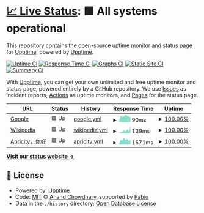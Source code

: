 # [📈 Live Status](https://demo.upptime.js.org): <!--live status--> **🟩 All systems operational**

This repository contains the open-source uptime monitor and status page for [Upptime](https://upptime.js.org), powered by [Upptime](https://github.com/upptime/upptime).

[![Uptime CI](https://github.com/COCONUTYA1/upptime/workflows/Uptime%20CI/badge.svg)](https://github.com/COCONUTYA1/upptime/actions?query=workflow%3A%22Uptime+CI%22)
[![Response Time CI](https://github.com/COCONUTYA1/upptime/workflows/Response%20Time%20CI/badge.svg)](https://github.com/COCONUTYA1/upptime/actions?query=workflow%3A%22Response+Time+CI%22)
[![Graphs CI](https://github.com/COCONUTYA1/upptime/workflows/Graphs%20CI/badge.svg)](https://github.com/COCONUTYA1/upptime/actions?query=workflow%3A%22Graphs+CI%22)
[![Static Site CI](https://github.com/COCONUTYA1/upptime/workflows/Static%20Site%20CI/badge.svg)](https://github.com/COCONUTYA1/upptime/actions?query=workflow%3A%22Static+Site+CI%22)
[![Summary CI](https://github.com/COCONUTYA1/upptime/workflows/Summary%20CI/badge.svg)](https://github.com/COCONUTYA1/upptime/actions?query=workflow%3A%22Summary+CI%22)

With [Upptime](https://upptime.js.org), you can get your own unlimited and free uptime monitor and status page, powered entirely by a GitHub repository. We use [Issues](https://github.com/upptime/upptime/issues) as incident reports, [Actions](https://github.com/COCONUTYA1/upptime/actions) as uptime monitors, and [Pages](https://demo.upptime.js.org) for the status page.

<!--start: status pages-->
<!-- This summary is generated by Upptime (https://github.com/upptime/upptime) -->
<!-- Do not edit this manually, your changes will be overwritten -->
<!-- prettier-ignore -->
| URL | Status | History | Response Time | Uptime |
| --- | ------ | ------- | ------------- | ------ |
| <img alt="" src="https://icons.duckduckgo.com/ip3/www.google.com.ico" height="13"> [Google](https://www.google.com) | 🟩 Up | [google.yml](https://github.com/COCONUTYA1/upptime/commits/HEAD/history/google.yml) | <details><summary><img alt="Response time graph" src="./graphs/google/response-time-week.png" height="20"> 90ms</summary><br><a href="https://demo.upptime.js.org/history/google"><img alt="Response time 119" src="https://img.shields.io/endpoint?url=https%3A%2F%2Fraw.githubusercontent.com%2FCOCONUTYA1%2Fupptime%2FHEAD%2Fapi%2Fgoogle%2Fresponse-time.json"></a><br><a href="https://demo.upptime.js.org/history/google"><img alt="24-hour response time 77" src="https://img.shields.io/endpoint?url=https%3A%2F%2Fraw.githubusercontent.com%2FCOCONUTYA1%2Fupptime%2FHEAD%2Fapi%2Fgoogle%2Fresponse-time-day.json"></a><br><a href="https://demo.upptime.js.org/history/google"><img alt="7-day response time 90" src="https://img.shields.io/endpoint?url=https%3A%2F%2Fraw.githubusercontent.com%2FCOCONUTYA1%2Fupptime%2FHEAD%2Fapi%2Fgoogle%2Fresponse-time-week.json"></a><br><a href="https://demo.upptime.js.org/history/google"><img alt="30-day response time 149" src="https://img.shields.io/endpoint?url=https%3A%2F%2Fraw.githubusercontent.com%2FCOCONUTYA1%2Fupptime%2FHEAD%2Fapi%2Fgoogle%2Fresponse-time-month.json"></a><br><a href="https://demo.upptime.js.org/history/google"><img alt="1-year response time 119" src="https://img.shields.io/endpoint?url=https%3A%2F%2Fraw.githubusercontent.com%2FCOCONUTYA1%2Fupptime%2FHEAD%2Fapi%2Fgoogle%2Fresponse-time-year.json"></a></details> | <details><summary><a href="https://demo.upptime.js.org/history/google">100.00%</a></summary><a href="https://demo.upptime.js.org/history/google"><img alt="All-time uptime 100.00%" src="https://img.shields.io/endpoint?url=https%3A%2F%2Fraw.githubusercontent.com%2FCOCONUTYA1%2Fupptime%2FHEAD%2Fapi%2Fgoogle%2Fuptime.json"></a><br><a href="https://demo.upptime.js.org/history/google"><img alt="24-hour uptime 100.00%" src="https://img.shields.io/endpoint?url=https%3A%2F%2Fraw.githubusercontent.com%2FCOCONUTYA1%2Fupptime%2FHEAD%2Fapi%2Fgoogle%2Fuptime-day.json"></a><br><a href="https://demo.upptime.js.org/history/google"><img alt="7-day uptime 100.00%" src="https://img.shields.io/endpoint?url=https%3A%2F%2Fraw.githubusercontent.com%2FCOCONUTYA1%2Fupptime%2FHEAD%2Fapi%2Fgoogle%2Fuptime-week.json"></a><br><a href="https://demo.upptime.js.org/history/google"><img alt="30-day uptime 100.00%" src="https://img.shields.io/endpoint?url=https%3A%2F%2Fraw.githubusercontent.com%2FCOCONUTYA1%2Fupptime%2FHEAD%2Fapi%2Fgoogle%2Fuptime-month.json"></a><br><a href="https://demo.upptime.js.org/history/google"><img alt="1-year uptime 100.00%" src="https://img.shields.io/endpoint?url=https%3A%2F%2Fraw.githubusercontent.com%2FCOCONUTYA1%2Fupptime%2FHEAD%2Fapi%2Fgoogle%2Fuptime-year.json"></a></details>
| <img alt="" src="https://icons.duckduckgo.com/ip3/en.wikipedia.org.ico" height="13"> [Wikipedia](https://en.wikipedia.org) | 🟩 Up | [wikipedia.yml](https://github.com/COCONUTYA1/upptime/commits/HEAD/history/wikipedia.yml) | <details><summary><img alt="Response time graph" src="./graphs/wikipedia/response-time-week.png" height="20"> 139ms</summary><br><a href="https://demo.upptime.js.org/history/wikipedia"><img alt="Response time 205" src="https://img.shields.io/endpoint?url=https%3A%2F%2Fraw.githubusercontent.com%2FCOCONUTYA1%2Fupptime%2FHEAD%2Fapi%2Fwikipedia%2Fresponse-time.json"></a><br><a href="https://demo.upptime.js.org/history/wikipedia"><img alt="24-hour response time 365" src="https://img.shields.io/endpoint?url=https%3A%2F%2Fraw.githubusercontent.com%2FCOCONUTYA1%2Fupptime%2FHEAD%2Fapi%2Fwikipedia%2Fresponse-time-day.json"></a><br><a href="https://demo.upptime.js.org/history/wikipedia"><img alt="7-day response time 139" src="https://img.shields.io/endpoint?url=https%3A%2F%2Fraw.githubusercontent.com%2FCOCONUTYA1%2Fupptime%2FHEAD%2Fapi%2Fwikipedia%2Fresponse-time-week.json"></a><br><a href="https://demo.upptime.js.org/history/wikipedia"><img alt="30-day response time 130" src="https://img.shields.io/endpoint?url=https%3A%2F%2Fraw.githubusercontent.com%2FCOCONUTYA1%2Fupptime%2FHEAD%2Fapi%2Fwikipedia%2Fresponse-time-month.json"></a><br><a href="https://demo.upptime.js.org/history/wikipedia"><img alt="1-year response time 205" src="https://img.shields.io/endpoint?url=https%3A%2F%2Fraw.githubusercontent.com%2FCOCONUTYA1%2Fupptime%2FHEAD%2Fapi%2Fwikipedia%2Fresponse-time-year.json"></a></details> | <details><summary><a href="https://demo.upptime.js.org/history/wikipedia">100.00%</a></summary><a href="https://demo.upptime.js.org/history/wikipedia"><img alt="All-time uptime 100.00%" src="https://img.shields.io/endpoint?url=https%3A%2F%2Fraw.githubusercontent.com%2FCOCONUTYA1%2Fupptime%2FHEAD%2Fapi%2Fwikipedia%2Fuptime.json"></a><br><a href="https://demo.upptime.js.org/history/wikipedia"><img alt="24-hour uptime 100.00%" src="https://img.shields.io/endpoint?url=https%3A%2F%2Fraw.githubusercontent.com%2FCOCONUTYA1%2Fupptime%2FHEAD%2Fapi%2Fwikipedia%2Fuptime-day.json"></a><br><a href="https://demo.upptime.js.org/history/wikipedia"><img alt="7-day uptime 100.00%" src="https://img.shields.io/endpoint?url=https%3A%2F%2Fraw.githubusercontent.com%2FCOCONUTYA1%2Fupptime%2FHEAD%2Fapi%2Fwikipedia%2Fuptime-week.json"></a><br><a href="https://demo.upptime.js.org/history/wikipedia"><img alt="30-day uptime 100.00%" src="https://img.shields.io/endpoint?url=https%3A%2F%2Fraw.githubusercontent.com%2FCOCONUTYA1%2Fupptime%2FHEAD%2Fapi%2Fwikipedia%2Fuptime-month.json"></a><br><a href="https://demo.upptime.js.org/history/wikipedia"><img alt="1-year uptime 100.00%" src="https://img.shields.io/endpoint?url=https%3A%2F%2Fraw.githubusercontent.com%2FCOCONUTYA1%2Fupptime%2FHEAD%2Fapi%2Fwikipedia%2Fuptime-year.json"></a></details>
| <img alt="" src="https://icons.duckduckgo.com/ip3/www.liukai.asia.ico" height="13"> [Apricity，你好](https://www.liukai.asia) | 🟩 Up | [apricity.yml](https://github.com/COCONUTYA1/upptime/commits/HEAD/history/apricity.yml) | <details><summary><img alt="Response time graph" src="./graphs/apricity/response-time-week.png" height="20"> 1571ms</summary><br><a href="https://demo.upptime.js.org/history/apricity"><img alt="Response time 1525" src="https://img.shields.io/endpoint?url=https%3A%2F%2Fraw.githubusercontent.com%2FCOCONUTYA1%2Fupptime%2FHEAD%2Fapi%2Fapricity%2Fresponse-time.json"></a><br><a href="https://demo.upptime.js.org/history/apricity"><img alt="24-hour response time 1635" src="https://img.shields.io/endpoint?url=https%3A%2F%2Fraw.githubusercontent.com%2FCOCONUTYA1%2Fupptime%2FHEAD%2Fapi%2Fapricity%2Fresponse-time-day.json"></a><br><a href="https://demo.upptime.js.org/history/apricity"><img alt="7-day response time 1571" src="https://img.shields.io/endpoint?url=https%3A%2F%2Fraw.githubusercontent.com%2FCOCONUTYA1%2Fupptime%2FHEAD%2Fapi%2Fapricity%2Fresponse-time-week.json"></a><br><a href="https://demo.upptime.js.org/history/apricity"><img alt="30-day response time 1464" src="https://img.shields.io/endpoint?url=https%3A%2F%2Fraw.githubusercontent.com%2FCOCONUTYA1%2Fupptime%2FHEAD%2Fapi%2Fapricity%2Fresponse-time-month.json"></a><br><a href="https://demo.upptime.js.org/history/apricity"><img alt="1-year response time 1525" src="https://img.shields.io/endpoint?url=https%3A%2F%2Fraw.githubusercontent.com%2FCOCONUTYA1%2Fupptime%2FHEAD%2Fapi%2Fapricity%2Fresponse-time-year.json"></a></details> | <details><summary><a href="https://demo.upptime.js.org/history/apricity">100.00%</a></summary><a href="https://demo.upptime.js.org/history/apricity"><img alt="All-time uptime 99.99%" src="https://img.shields.io/endpoint?url=https%3A%2F%2Fraw.githubusercontent.com%2FCOCONUTYA1%2Fupptime%2FHEAD%2Fapi%2Fapricity%2Fuptime.json"></a><br><a href="https://demo.upptime.js.org/history/apricity"><img alt="24-hour uptime 100.00%" src="https://img.shields.io/endpoint?url=https%3A%2F%2Fraw.githubusercontent.com%2FCOCONUTYA1%2Fupptime%2FHEAD%2Fapi%2Fapricity%2Fuptime-day.json"></a><br><a href="https://demo.upptime.js.org/history/apricity"><img alt="7-day uptime 100.00%" src="https://img.shields.io/endpoint?url=https%3A%2F%2Fraw.githubusercontent.com%2FCOCONUTYA1%2Fupptime%2FHEAD%2Fapi%2Fapricity%2Fuptime-week.json"></a><br><a href="https://demo.upptime.js.org/history/apricity"><img alt="30-day uptime 100.00%" src="https://img.shields.io/endpoint?url=https%3A%2F%2Fraw.githubusercontent.com%2FCOCONUTYA1%2Fupptime%2FHEAD%2Fapi%2Fapricity%2Fuptime-month.json"></a><br><a href="https://demo.upptime.js.org/history/apricity"><img alt="1-year uptime 99.99%" src="https://img.shields.io/endpoint?url=https%3A%2F%2Fraw.githubusercontent.com%2FCOCONUTYA1%2Fupptime%2FHEAD%2Fapi%2Fapricity%2Fuptime-year.json"></a></details>

<!--end: status pages-->

[**Visit our status website →**](https://demo.upptime.js.org)

## 📄 License

- Powered by: [Upptime](https://github.com/upptime/upptime)
- Code: [MIT](./LICENSE) © [Anand Chowdhary](https://anandchowdhary.com), supported by [Pabio](https://pabio.com)
- Data in the `./history` directory: [Open Database License](https://opendatacommons.org/licenses/odbl/1-0/)
